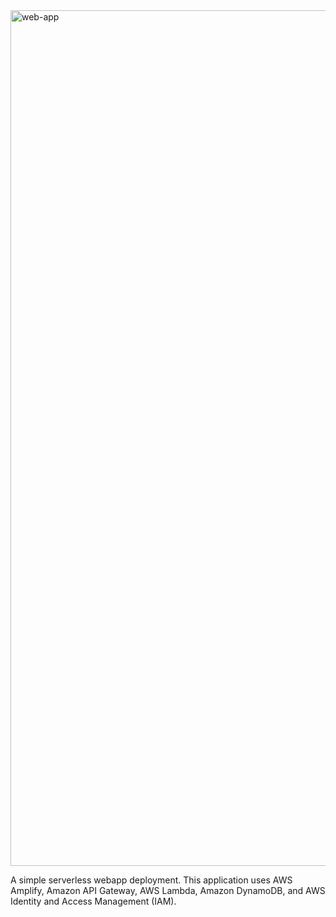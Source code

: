 <img width="1369" alt="web-app" src="https://github.com/vegjedi/aws-simple-webapp/assets/69030924/91c266c5-2393-4686-a38a-d20ba6532071">

A simple serverless webapp deployment. This application uses AWS Amplify, Amazon API Gateway, AWS Lambda, Amazon DynamoDB, and AWS Identity and Access Management (IAM).
